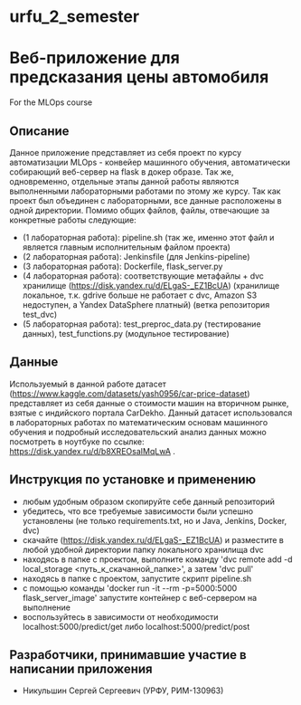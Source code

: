 # urfu_2_semester
# Веб-приложение для предсказания цены автомобиля
For the MLOps course

## Описание
Данное приложение представляет из себя проект по курсу автоматизации MLOps - конвейер машинного обучения, автоматически собирающий веб-сервер на flask в докер образе. Так же, одновременно, отдельные этапы данной работы являются выполненными лабораторными работами по этому же курсу. Так как проект был объединен с лабораторными, все данные расположены в одной директории. Помимо общих файлов, файлы, отвечающие за конкретные работы следующие:

- (1 лабораторная работа): pipeline.sh (так же, именно этот файл и является главным исполнительным файлом проекта)
- (2 лабораторная работа): Jenkinsfile (для Jenkins-pipeline)
- (3 лабораторная работа): Dockerfile, flask_server.py
- (4 лабораторная работа): соответствующие метафайлы + dvc хранилище (https://disk.yandex.ru/d/ELgaS-_EZ1BcUA) (хранилище локальное, т.к. gdrive больше не работает с dvc, Amazon S3 недоступен, а Yandex DataSphere платный) (ветка репозитория test_dvc)
- (5 лабораторная работа): test_preproc_data.py (тестирование данных), test_functions.py (модульное тестирование)

## Данные
Используемый в данной работе датасет (https://www.kaggle.com/datasets/yash0956/car-price-dataset) представляет из себя данные о стоимости машин на вторичном рынке, взятые с индийского портала CarDekho. Данный датасет использовался в лабораторных работах по математическим основам машинного обучения и подробный исследовательский анализ данных можно посмотреть в ноутбуке по ссылке: https://disk.yandex.ru/d/b8XREOsaIMqLwA .

## Инструкция по установке и применению

 - любым удобным образом скопируйте себе данный репозиторий
 - убедитесь, что все требуемые зависимости были успешно установлены (не только requirements.txt, но и Java, Jenkins, Docker, dvc)
 - скачайте (https://disk.yandex.ru/d/ELgaS-_EZ1BcUA) и разместите в любой удобной директории папку локального хранилища dvc
 - находясь в папке с проектом, выполните команду 'dvc remote add -d local_storage <путь_к_скачанной_папке>', а затем 'dvc pull'
 - находясь в папке с проектом, запустите скрипт pipeline.sh
 - с помощью команды 'docker run -it --rm -p=5000:5000 flask_server_image' запустите контейнер с веб-сервером на выполнение
 - воспользуйтесь в зависимости от необходимости localhost:5000/predict/get либо localhost:5000/predict/post


## Разработчики, принимавшие участие в написании приложения

- Никульшин Сергей Сергеевич (УРФУ, РИМ-130963)

